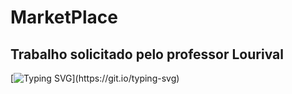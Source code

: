 # MarketPlace

## Trabalho solicitado pelo professor Lourival

[![Typing SVG](https://readme-typing-svg.herokuapp.com/?color=F4A460&size=40&center=true&vCenter=true&width=1000&lines=Lucas,+Luiz,+Maiara,+Pedro+e+Thiago.)](https://git.io/typing-svg)
  
